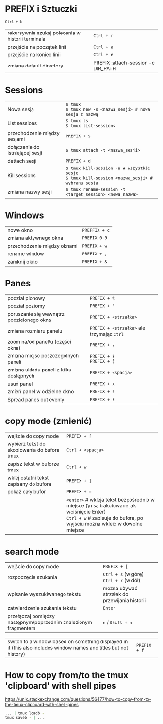 # PREFIX i Sztuczki

`Ctrl + b`

|                                                   |                                    |
| ------------------------------------------------- | ---------------------------------- |
| rekursywnie szukaj polecenia w historii terminala | `Ctrl + r`                         |
| przejśćie na początek linii                       | `Ctrl + a`                         |
| przejśćie na koniec linii                         | `Ctrl + e`                         |
| zmiana default directory                          | PREFIX :attach-session -c DIR_PATH |

# Sessions

|                                 |                                                                                                    |
| ------------------------------- | -------------------------------------------------------------------------------------------------- |
| Nowa sesja                      | `$ tmux`<br>`$ tmux new -s <nazwa_sesji> # nowa sesja z nazwą`                                     |
| List sessions                   | `$ tmux ls`<br>`$ tmux list-sessions`                                                              |
| przechodzenie między sesjami    | `PREFIX + s`                                                                                       |
| dołączenie do istniejącej sesji | `$ tmux attach -t <nazwa_sesji>`                                                                   |
| dettach sesji                   | `PREFIX + d`                                                                                       |
| Kill sessions                   | `$ tmux kill-session -a # wszystkie sesje`<br>`$ tmux kill-session <nazwa_sesji> # wybrana sesja ` |
| zmiana nazwy sesji              | `$ tmux rename-session -t <target_session> <nowa_nazwa>`                                           |

# Windows

|                             |               |
| --------------------------- | ------------- |
| nowe okno                   | `PREFFIX + c` |
| zmiana aktywnego okna       | `PREFIX 0-9`  |
| przechodzenie między oknami | `PREFIX + w`  |
| rename window               | `PREFIX + ,`  |
| zamknij okno                | `PREFIX + &`  |

# Panes

|                                           |                                            |
| ----------------------------------------- | ------------------------------------------ |
| podział pionowy                           | `PREFIX + %`                               |
| podział poziomy                           | `PREFIX + "`                               |
| poruszanie się wewnątrz podzielonego okna | `PREFIX + <strzałka>`                      |
| zmiana rozmiaru panelu                    | `PREFIX + <strzałka>` ale trzymając `Ctrl` |
| zoom na/od panel/u (części okna)          | `PREFIX + z`                               |
| zmiana miejsc poszczególnych paneli       | `PREFIX + {`<br>`PREFIX + }`               |
| zmiana układu paneli z kilku dostępnych   | `PREFIX + <spacja>`                        |
| usuń panel                                | `PREFIX + x`                               |
| zmień panel w odzielne okno               | `PREFIX + !`                               |
| Spread panes out evenly                   | `PREFIX + E`                               |


# copy mode (zmienić)

|                                             |                                                                                                                                                                        |
| ------------------------------------------- | ---------------------------------------------------------------------------------------------------------------------------------------------------------------------- |
| wejście do copy mode                        | `PREFIX + [`                                                                                                                                                           |
| wybierz tekst do skopiowania do bufora tmux | `Ctrl + <spacja>`                                                                                                                                                      |
| zapisz tekst w buforze tmux                 | `Ctrl + w`                                                                                                                                                             |
| wklej ostatni tekst zapisany do bufora      | `PREFIX + ]`                                                                                                                                                           |
| pokaż cały bufor                            | `PREFIX + =`                                                                                                                                                           |
|                                             | `<enter>` # wkleja tekst bezpośrednio w miejsce (\n są trakotowane jak wciśnięcie Enter)<br>`Ctrl + w` # zapisuje do bufora, po wyjściu można wkleić w dowolne miejsce |

# search mode

|                                                                 |                                               |
| --------------------------------------------------------------- | --------------------------------------------- |
| wejście do copy mode                                            | `PREFIX + [`                                  |
| rozpoczęcie szukania                                            | `Ctrl + s` (w górę)<br>`Ctrl + r` (w dół)     |
| wpisanie wyszukiwanego tekstu                                   | mozna używać strzałek do przewijania historii |
| zatwierdzenie szukania tekstu                                   | `Enter`                                       |
| przełączaj pomiędzy następnym/poprzednim znalezionym fragmentem | `n` / `Shift + n`                             |

|                                                                                                                    |              |
| ------------------------------------------------------------------------------------------------------------------ | ------------ |
| switch to a window based on something displayed in it (this also includes window names and titles but not history) | `PREFIX + f` |

# How to copy from/to the tmux 'clipboard' with shell pipes
https://unix.stackexchange.com/questions/56477/how-to-copy-from-to-the-tmux-clipboard-with-shell-pipes
```bash
... | tmux loadb -
tmux saveb - | ...
```